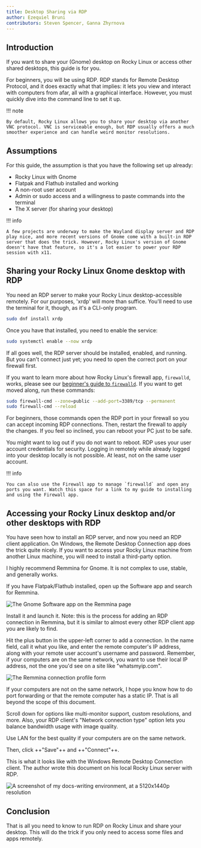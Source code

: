 ```yaml
---
title: Desktop Sharing via RDP
author: Ezequiel Bruni
contributors: Steven Spencer, Ganna Zhyrnova
---
```


## Introduction

If you want to share your (Gnome) desktop on Rocky Linux or access other shared desktops, this guide is for you.

For beginners, you will be using RDP. RDP stands for Remote Desktop Protocol, and it does exactly what that implies: it lets you view and interact with computers from afar, all with a graphical interface. However, you must quickly dive into the command line to set it up.

!!! note

    By default, Rocky Linux allows you to share your desktop via another VNC protocol. VNC is serviceable enough, but RDP usually offers a much smoother experience and can handle weird monitor resolutions.

## Assumptions

For this guide, the assumption is that you have the following set up already:

* Rocky Linux with Gnome
* Flatpak and Flathub installed and working
* A non-root user account
* Admin or sudo access and a willingness to paste commands into the terminal
* The X server (for sharing your desktop)

!!! info

    A few projects are underway to make the Wayland display server and RDP play nice, and more recent versions of Gnome come with a built-in RDP server that does the trick. However, Rocky Linux's version of Gnome doesn't have that feature, so it's a lot easier to power your RDP session with x11.

## Sharing your Rocky Linux Gnome desktop with RDP

You need an RDP server to make your Rocky Linux desktop-accessible remotely. For our purposes, 'xrdp' will more than suffice. You'll need to use the terminal for it, though, as it's a CLI-only program.

```bash
sudo dnf install xrdp
```

Once you have that installed, you need to enable the service:

```bash
sudo systemctl enable --now xrdp
```

If all goes well, the RDP server should be installed, enabled, and running. But you can't connect just yet; you need to open the correct port on your firewall first.

If you want to learn more about how Rocky Linux's firewall app, `firewalld`, works, please see our [beginner's guide to `firewalld`](../../guides/security/firewalld-beginners.md). If you want to get moved along, run these commands:

```bash
sudo firewall-cmd --zone=public --add-port=3389/tcp --permanent
sudo firewall-cmd --reload
```

For beginners, those commands open the RDP port in your firewall so you can accept incoming RDP connections. Then, restart the firewall to apply the changes. If you feel so inclined, you can reboot your PC just to be safe.

You might want to log out if you do not want to reboot. RDP uses your user account credentials for security. Logging in remotely while already logged into your desktop locally is not possible. At least, not on the same user account.

!!! info

    You can also use the Firewall app to manage `firewalld` and open any ports you want. Watch this space for a link to my guide to installing and using the Firewall app.

## Accessing your Rocky Linux desktop and/or other desktops with RDP

You have seen how to install an RDP server, and now you need an RDP client application. On Windows, the Remote Desktop Connection app does the trick quite nicely. If you want to access your Rocky Linux machine from another Linux machine, you will need to install a third-party option.

I highly recommend Remmina for Gnome. It is not complex to use, stable, and generally works.

If you have Flatpak/Flathub installed, open up the Software app and search for Remmina.

![The Gnome Software app on the Remmina page](images/rdp_images/01-remmina.png)

Install it and launch it. Note: this is the process for adding an RDP connection in Remmina, but it is similar to almost every other RDP client app you are likely to find.

Hit the plus button in the upper-left corner to add a connection. In the name field, call it what you like, and enter the remote computer's IP address, along with your remote user account's username and password. Remember, if your computers are on the same network, you want to use their local IP address, not the one you'd see on a site like "whatsmyip.com".

![The Remmina connection profile form](images/rdp_images/02-remmina-config.png)

If your computers are not on the same network, I hope you know how to do port forwarding or that the remote computer has a static IP. That is all beyond the scope of this document.

Scroll down for options like multi-monitor support, custom resolutions, and more. Also, your RDP client's "Network connection type" option lets you balance bandwidth usage with image quality.

Use LAN for the best quality if your computers are on the same network.

Then, click ++"Save"++ and ++"Connect"++.

This is what it looks like with the Windows Remote Desktop Connection client. The author wrote this document on his local Rocky Linux server with RDP.

![A screenshot of my docs-writing environment, at a 5120x1440p resolution](images/rdp_images/03-rdp-connection.jpg)

## Conclusion

That is all you need to know to run RDP on Rocky Linux and share your desktop. This will do the trick if you only need to access some files and apps remotely.
